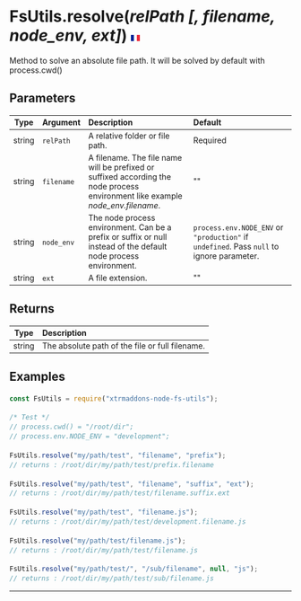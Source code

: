 # FsUtils.resolve(_relPath [, filename, node_env, ext]_) [![fr-FR](https://github.com/shim-sao/XtrmAddons-Batch/blob/master/MySQLBatchBackup/images/france-flag-icon-16.png)](resolve.fr-Fr.md)

Method to solve an absolute file path. It will be solved by default with process.cwd()

## Parameters

| Type     | Argument      | Description                            | Default |
|:--------:| :-------------| :--------------------------------------|:--------|
| string   | `relPath`      | A relative folder or file path. | Required |
| string   | `filename`    | A filename. The file name will be prefixed or suffixed according the node process environment like example *node_env.filename*.| "" |
| string   | `node_env`     | The node process environment. Can be a prefix or suffix or null instead of the default node process environment. | ```process.env.NODE_ENV``` or  ```"production"``` if ```undefined```. Pass ```null``` to ignore parameter. |
| string   | `ext`     | A file extension. | "" |

## Returns

| Type     | Description                            |
|:--------:| :--------------------------------------|
| string   | The absolute path of the file or full filename. |

## Examples

```js
const FsUtils = require("xtrmaddons-node-fs-utils");

/* Test */
// process.cwd() = "/root/dir";
// process.env.NODE_ENV = "development";

FsUtils.resolve("my/path/test", "filename", "prefix");
// returns : /root/dir/my/path/test/prefix.filename

FsUtils.resolve("my/path/test", "filename", "suffix", "ext");
// returns : /root/dir/my/path/test/filename.suffix.ext

FsUtils.resolve("my/path/test", "filename.js");
// returns : /root/dir/my/path/test/development.filename.js

FsUtils.resolve("my/path/test/filename.js");
// returns : /root/dir/my/path/test/filename.js

FsUtils.resolve("my/path/test/", "/sub/filename", null, "js");
// returns : /root/dir/my/path/test/sub/filename.js
```

---
